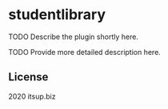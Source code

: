 # studentlibrary #

TODO Describe the plugin shortly here.

TODO Provide more detailed description here.

## License ##

2020 itsup.biz

